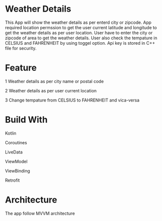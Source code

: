 # Weather Details
This App will show the weather details as per enterd city or zipcode.
App required location permssion to get the user current latitude and longitude to get the weather details as per user location.
User have to enter the city or zipcode of area to get the weather details.
User also check the tempature in CELSIUS and FAHRENHEIT by using toggel option.
Api key is stored in C++ file for security. 

# Feature
1 Weather details as per city name or postal code

2 Weather details as per user current location

3 Change tempature from CELSIUS to FAHRENHEIT and vica-versa


# Build With 
Kotlin

Coroutines

LiveData

ViewModel

ViewBinding

Retrofit


# Architecture
The app follow MVVM architecture

